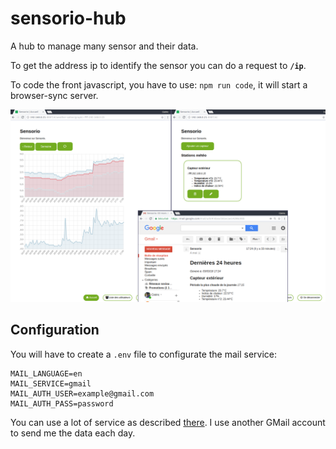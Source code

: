 # sensorio-hub
A hub to manage many sensor and their data.

To get the address ip to identify the sensor you can do a request to **`/ip`**.

To code the front javascript, you have to use: `npm run code`, it will start a browser-sync server.

![Demo](demo.png)

## Configuration

You will have to create a `.env` file to configurate the mail service:
```dosini
MAIL_LANGUAGE=en
MAIL_SERVICE=gmail
MAIL_AUTH_USER=example@gmail.com
MAIL_AUTH_PASS=password
```
You can use a lot of service as described [there](http://nodemailer.com/smtp/well-known/).
I use another GMail account to send me the data each day. 